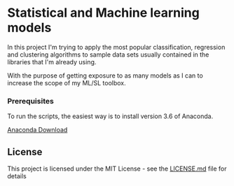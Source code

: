 # Statistical and Machine learning models

In this project I'm trying to apply the most popular classification, regression and clustering algorithms to
sample data sets usually contained in the libraries that I'm already using.

With the purpose of getting exposure to as many models as I can to increase the scope of my ML/SL toolbox.   

### Prerequisites

To run the scripts, the easiest way is to install version 3.6 of Anaconda.

[Anaconda Download](https://www.anaconda.com/download/)

## License

This project is licensed under the MIT License - see the [LICENSE.md](LICENSE.md) file for details

